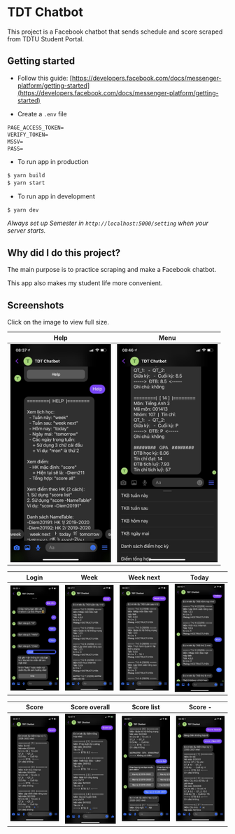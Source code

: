 # TDT Chatbot

This project is a Facebook chatbot that sends schedule and score scraped from TDTU Student Portal.

## Getting started

- Follow this guide: [https://developers.facebook.com/docs/messenger-platform/getting-started](https://developers.facebook.com/docs/messenger-platform/getting-started)

- Create a `.env` file

```
PAGE_ACCESS_TOKEN=
VERIFY_TOKEN=
MSSV=
PASS=
```

- To run app in production

```bash
$ yarn build
$ yarn start
```

- To run app in development

```bash
$ yarn dev
```

_Always set up Semester in `http://localhost:5000/setting` when your server starts._

## Why did I do this project?

The main purpose is to practice scraping and make a Facebook chatbot. 

This app also makes my student life more convenient.

## Screenshots

Click on the image to view full size.

| Help                                             | Menu                                              |
| ------------------------------------------------ | ------------------------------------------------- |
| <img src="public/images/2_help.jpg" width=230 /> | <img src="public/images/10_menu.jpg" width=230 /> |

| Login                          | Week                          | Week next                          | Today                            |
| ------------------------------ | ----------------------------- | ---------------------------------- | -------------------------------- |
| ![](public/images/1_login.jpg) | ![](public/images/3_week.jpg) | ![](public/images/4_week-next.jpg) | ![](public/images/5_weekday.jpg) |

| Score                          | Score overall                      | Score list                          | Score -                               |
| ------------------------------ | ---------------------------------- | ----------------------------------- | ------------------------------------- |
| ![](public/images/6_score.jpg) | ![](public/images/7_score-all.jpg) | ![](public/images/8_score-list.jpg) | ![](public/images/9_score-custom.jpg) |
